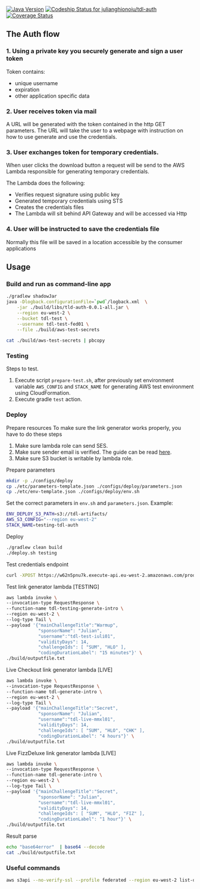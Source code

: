 [![Java Version](http://img.shields.io/badge/Java-1.8-blue.svg)](http://www.oracle.com/technetwork/java/javase/downloads/jdk8-downloads-2133151.html)
[![Codeship Status for julianghionoiu/tdl-auth](https://img.shields.io/codeship/b4770d30-2797-0135-63f7-5ee2fc56bc0c/master.svg)](https://codeship.com/projects/222984)
[![Coverage Status](https://coveralls.io/repos/github/julianghionoiu/tdl-auth/badge.svg?branch=master)](https://coveralls.io/github/julianghionoiu/tdl-auth?branch=master)

## The Auth flow

### 1. Using a private key you securely generate and sign a user token

Token contains:
- unique username
- expiration
- other application specific data
    
### 2. User receives token via mail
 
A URL will be generated with the token contained in the http GET parameters.
The URL will take the user to a webpage with instruction on how to use generate and use the credentials.

### 3. User exchanges token for temporary credentials.

When user clicks the download button a request will be send to the AWS Lambda responsible for generating temporary credentials.

The Lambda does the following:
  - Verifies request signature using public key
  - Generated temporary credentials using STS
  - Creates the credentials files
  - The Lambda will sit behind API Gateway and will be accessed via Http
  
### 4. User will be instructed to save the credentials file

Normally this file will be saved in a location accessible by the consumer applications

## Usage

### Build and run as command-line app
```bash
./gradlew shadowJar
java -Dlogback.configurationFile=`pwd`/logback.xml  \
    -jar ./build/libs/tld-auth-0.0.1-all.jar \
    --region eu-west-2 \
    --bucket tdl-test \
    --username tdl-test-fed01 \
    --file ./build/aws-test-secrets
    
cat ./build/aws-test-secrets | pbcopy
```

### Testing

Steps to test.
1. Execute script `prepare-test.sh`, after previously set environment variable `AWS_CONFIG` and `STACK_NAME` for generating AWS test environment using CloudFormation.
2. Execute gradle `test` action.

### Deploy

Prepare resources
To make sure the link generator works properly, you have to do these steps
1. Make sure lambda role can send SES.
2. Make sure sender email is verified. The guide can be read [here](http://docs.aws.amazon.com/ses/latest/DeveloperGuide/verify-email-addresses.html).
3. Make sure S3 bucket is writable by lambda role.

Prepare parameters
```bash
mkdir -p ./configs/deploy
cp ./etc/parameters-template.json ./configs/deploy/parameters.json
cp ./etc/env-template.json ./configs/deploy/env.sh
```

Set the correct parameters in `env.sh` and `parameters.json`. Example:
```bash
ENV_DEPLOY_S3_PATH=s3://tdl-artifacts/ 
AWS_S3_CONFIG="--region eu-west-2" 
STACK_NAME=testing-tdl-auth 
```

Deploy
```bash
./gradlew clean build
./deploy.sh testing
```

Test credentials endpoint
```bash
curl -XPOST https://w62n5pnu7k.execute-api.eu-west-2.amazonaws.com/production/verify --data '{"username": "X", "token":"SGVsbG8gV29ybGQh"}'
```

Test link generator lambda [TESTING]
```bash
aws lambda invoke \
--invocation-type RequestResponse \
--function-name tdl-testing-generate-intro \
--region eu-west-2 \
--log-type Tail \
--payload '{"mainChallengeTitle":"Warmup", 
            "sponsorName": "Julian", 
            "username":"tdl-test-iuli01", 
            "validityDays": 14, 
            "challengeIds": [ "SUM", "HLO" ],
            "codingDurationLabel": "15 minutes"}' \
./build/outputfile.txt 
```

Live Checkout link generator lambda [LIVE]
```bash
aws lambda invoke \
--invocation-type RequestResponse \
--function-name tdl-generate-intro \
--region eu-west-2 \
--log-type Tail \
--payload '{"mainChallengeTitle":"Secret", 
            "sponsorName": "Julian", 
            "username":"tdl-live-mmxl01", 
            "validityDays": 14, 
            "challengeIds": [ "SUM", "HLO", "CHK" ],
            "codingDurationLabel": "4 hours"}' \
./build/outputfile.txt 
```

Live FizzDeluxe link generator lambda [LIVE]
```bash
aws lambda invoke \
--invocation-type RequestResponse \
--function-name tdl-generate-intro \
--region eu-west-2 \
--log-type Tail \
--payload '{"mainChallengeTitle":"Secret", 
            "sponsorName": "Julian", 
            "username":"tdl-live-mmxl01", 
            "validityDays": 14, 
            "challengeIds": [ "SUM", "HLO", "FIZ" ],
            "codingDurationLabel": "1 hour"}' \
./build/outputfile.txt 
```

Result parse
```bash
echo "base64error"  | base64 --decode
cat ./build/outputfile.txt
```


### Useful commands


```bash
aws s3api --no-verify-ssl --profile federated --region eu-west-2 list-objects --bucket tdl-test  --prefix tdl-test-fed01
```